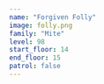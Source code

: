 ```yaml
---
name: "Forgiven Folly"
image: folly.png
family: "Mite"
level: 98
start_floor: 14
end_floor: 15
patrol: false
---
```

